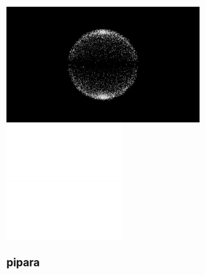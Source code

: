 ![Alt Text](background-3.gif)
![Alt Text](style/template.css)
![Alt Text](style/topnav-main.css)


# pipara
